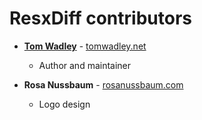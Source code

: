 # ResxDiff contributors

* **[Tom Wadley](https://github.com/tomwadley)** - [tomwadley.net](http://tomwadley.net)

  * Author and maintainer

* **Rosa Nussbaum** - [rosanussbaum.com](http://rosanussbaum.com)

  * Logo design
